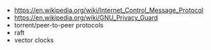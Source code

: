 - https://en.wikipedia.org/wiki/Internet_Control_Message_Protocol
- https://en.wikipedia.org/wiki/GNU_Privacy_Guard
- torrent/peer-to-peer protocols
- raft
- vector clocks
